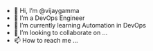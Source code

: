 - 👋 Hi, I’m @vijaygamma
- 👀 I’m a DevOps Engineer
- 🌱 I’m currently learning Automation in DevOps
- 💞️ I’m looking to collaborate on ...
- 📫 How to reach me ...

<!---
vijaygamma/vijaygamma is a ✨ special ✨ repository because its `README.md` (this file) appears on your GitHub profile.
You can click the Preview link to take a look at your changes.
--->
